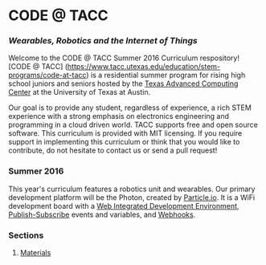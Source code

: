 # CODE @ TACC

### _**Wearables, Robotics and the Internet of Things**_

Welcome to the CODE @ TACC Summer 2016 Curriculum respository! [CODE @ TACC] (https://www.tacc.utexas.edu/education/stem-programs/code-at-tacc) is a residential summer program for rising high school juniors and seniors hosted by the [Texas Advanced Computing Center](https://www.tacc.utexas.edu/) at the University of Texas at Austin.

Our goal is to provide any student, regardless of experience, a rich STEM experience with a strong emphasis on electronics engineering and programming in a cloud driven world. TACC supports free and open source software. This curriculum is provided with MIT licensing. If you require support in implementing this curriculum or think that you would like to contribute, do not hesitate to contact us or send a pull request!

### Summer 2016

This year's curriculum features a robotics unit and wearables. Our primary development platform will be the Photon, created by [Particle.io](https://www.particle.io/). It is a WiFi development board with a [Web Integrated Development Environment](https://en.wikipedia.org/wiki/Web_integrated_development_environment), [Publish-Subscribe](https://en.wikipedia.org/wiki/Publish%E2%80%93subscribe_pattern) events and variables, and [Webhooks](https://en.wikipedia.org/wiki/Webhook).

### Sections

1. [Materials](./materials/README.md)